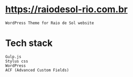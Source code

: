 
# https://raiodesol-rio.com.br
	WordPress Theme for Raio de Sol website

# Tech stack

	Gulp.js
	Stylus css
	WordPress
	ACF (Advanced Custom Fields)
